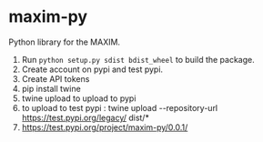 # maxim-py

Python library for the MAXIM.
1. Run ```python setup.py sdist bdist_wheel``` to build the package.
2. Create account on pypi and test pypi.
3. Create API tokens
4. pip install twine
5. twine upload to upload to pypi
6. to upload to test pypi : twine upload --repository-url https://test.pypi.org/legacy/ dist/*
7. https://test.pypi.org/project/maxim-py/0.0.1/

